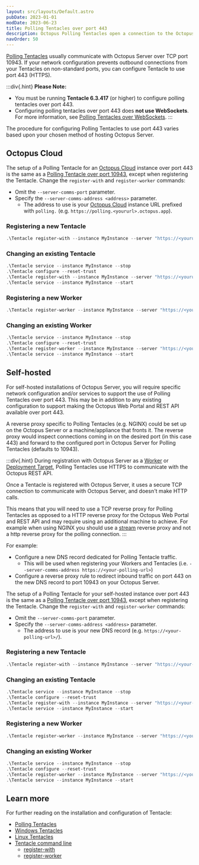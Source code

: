 ```yaml
---
layout: src/layouts/Default.astro
pubDate: 2023-01-01
modDate: 2023-06-23
title: Polling Tentacles over port 443
description: Octopus Polling Tentacles open a connection to the Octopus Server over port 443 to ask the Server if there is any work to do.
navOrder: 50
---
```


[Polling Tentacles](/docs/infrastructure/deployment-targets/tentacle/tentacle-communication/#polling-tentacles) usually communicate with Octopus Server over TCP port 10943. If your network configuration prevents outbound connections from your Tentacles on non-standard ports, you can configure Tentacle to use port 443 (HTTPS).

:::div{.hint}
**Please Note:**

- You must be running **Tentacle 6.3.417** (or higher) to configure polling tentacles over port 443.
- Configuring polling tentacles over port 443 does **not use WebSockets**. For more information, see [Polling Tentacles over WebSockets](/docs/infrastructure/deployment-targets/tentacle/windows/polling-tentacles-web-sockets).
:::

The procedure for configuring Polling Tentacles to use port 443 varies based upon your chosen method of hosting Octopus Server.

## Octopus Cloud

The setup of a Polling Tentacle for an [Octopus Cloud](/docs/octopus-cloud) instance over port 443 is the same as a [Polling Tentacle over port 10943](/docs/infrastructure/deployment-targets/tentacle/tentacle-communication/#polling-tentacles), except when registering the Tentacle. Change the `register-with` and `register-worker` commands:

 - Omit the `--server-comms-port` parameter.
 - Specify the `--server-comms-address <address>` parameter.
   - The address to use is your [Octopus Cloud](/docs/octopus-cloud) instance URL prefixed with `polling.` (e.g. `https://polling.<yoururl>.octopus.app`).

### Registering a new Tentacle

```powershell
.\Tentacle register-with --instance MyInstance --server "https://<yoururl>.octopus.app" --server-comms-address "https://polling.<yoururl>.octopus.app" --comms-style TentacleActive --apiKey "API-YOURKEY" --environment "Test" --role "Web"
```

### Changing an existing Tentacle

```powershell
.\Tentacle service --instance MyInstance --stop
.\Tentacle configure --reset-trust
.\Tentacle register-with --instance MyInstance --server "https://<yoururl>.octopus.app" --server-comms-address "https://polling.<yoururl>.octopus.app" --comms-style TentacleActive --apiKey "API-YOURKEY" --environment "Test" --role "Web"
.\Tentacle service --instance MyInstance --start
```

### Registering a new Worker
```powershell
.\Tentacle register-worker --instance MyInstance --server "https://<yoururl>.octopus.app" --server-comms-address "https://polling.<yoururl>.octopus.app" --comms-style TentacleActive --apiKey "API-YOURKEY" --workerpool MyWorkerPool
```

### Changing an existing Worker
```powershell
.\Tentacle service --instance MyInstance --stop
.\Tentacle configure --reset-trust
.\Tentacle register-worker --instance MyInstance --server "https://<yoururl>.octopus.app" --server-comms-address "https://polling.<yoururl>.octopus.app" --comms-style TentacleActive --apiKey "API-YOURKEY" --workerpool MyWorkerPool
.\Tentacle service --instance MyInstance --start
```

## Self-hosted

For self-hosted installations of Octopus Server, you will require specific network configuration and/or services to support the use of Polling Tentacles over port 443. This may be in addition to any existing configuration to support making the Octopus Web Portal and REST API available over port 443. 

A reverse proxy specific to Polling Tentacles (e.g. NGINX) could be set up on the Octopus Server or a machine/appliance that fronts it. The reverse proxy would inspect connections coming in on the desired port (in this case 443) and forward to the configured port in Octopus Server for Polling Tentacles (defaults to 10943).

:::div{.hint}
During registration with Octopus Server as a [Worker](/docs/infrastructure/workers) or [Deployment Target](/docs/infrastructure/deployment-targets), Polling Tentacles use HTTPS to communicate with the Octopus REST API. 

Once a Tentacle is registered with Octopus Server, it uses a secure TCP connection to communicate with Octopus Server, and doesn't make HTTP calls. 

This means that you will need to use a TCP reverse proxy for Polling Tentacles as opposed to a HTTP reverse proxy for the Octopus Web Portal and REST API and may require using an additional machine to achieve. For example when using NGINX you should use a [stream](https://docs.nginx.com/nginx/admin-guide/load-balancer/tcp-udp-load-balancer/) reverse proxy and not a http reverse proxy for the polling connection.
:::

For example:
- Configure a new DNS record dedicated for Polling Tentacle traffic. 
  - This will be used when registering your Workers and Tentacles (i.e. `--server-comms-address https://<your-polling-url>`) 
- Configure a reverse proxy rule to redirect inbound traffic on port 443 on the new DNS record to port 10943 on your Octopus Server.

The setup of a Polling Tentacle for your self-hosted instance over port 443 is the same as a [Polling Tentacle over port 10943](/docs/infrastructure/deployment-targets/tentacle/tentacle-communication/#polling-tentacles), except when registering the Tentacle. Change the `register-with` and `register-worker` commands:
 - Omit the `--server-comms-port` parameter.
 - Specify the `--server-comms-address <address>` parameter.
   - The address to use is your new DNS record (e.g. `https://<your-polling-url>/`).

### Registering a new Tentacle

```powershell
.\Tentacle register-with --instance MyInstance --server "https://<your-octopus-url>" --server-comms-address "https://<your-polling-url>" --comms-style TentacleActive --apiKey "API-YOURKEY" --environment "Test" --role "Web"
```

### Changing an existing Tentacle

```powershell
.\Tentacle service --instance MyInstance --stop
.\Tentacle configure --reset-trust
.\Tentacle register-with --instance MyInstance --server "https://<your-octopus-url>" --server-comms-address "https://<your-polling-url>" --comms-style TentacleActive --apiKey "API-YOURKEY" --environment "Test" --role "Web"
.\Tentacle service --instance MyInstance --start
```

### Registering a new Worker
```powershell
.\Tentacle register-worker --instance MyInstance --server "https://<your-octopus-url>" --server-comms-address "https://<your-polling-url>" --comms-style TentacleActive --apiKey "API-YOURKEY" --workerpool MyWorkerPool
```

### Changing an existing Worker
```powershell
.\Tentacle service --instance MyInstance --stop
.\Tentacle configure --reset-trust
.\Tentacle register-worker --instance MyInstance --server "https://<your-octopus-url>" --server-comms-address "https://<your-polling-url>" --comms-style TentacleActive --apiKey "API-YOURKEY" --workerpool MyWorkerPool
.\Tentacle service --instance MyInstance --start
```

## Learn more

For further reading on the installation and configuration of Tentacle:

- [Polling Tentacles](/docs/infrastructure/deployment-targets/tentacle/tentacle-communication/#polling-tentacles)
- [Windows Tentacles](/docs/infrastructure/deployment-targets/tentacle/windows)
- [Linux Tentacles](/docs/infrastructure/deployment-targets/tentacle/linux)
- [Tentacle command line](/docs/octopus-rest-api/tentacle.exe-command-line)
  - [register-with](/docs/octopus-rest-api/tentacle.exe-command-line/register-with)
  - [register-worker](/docs/octopus-rest-api/tentacle.exe-command-line/register-worker)
